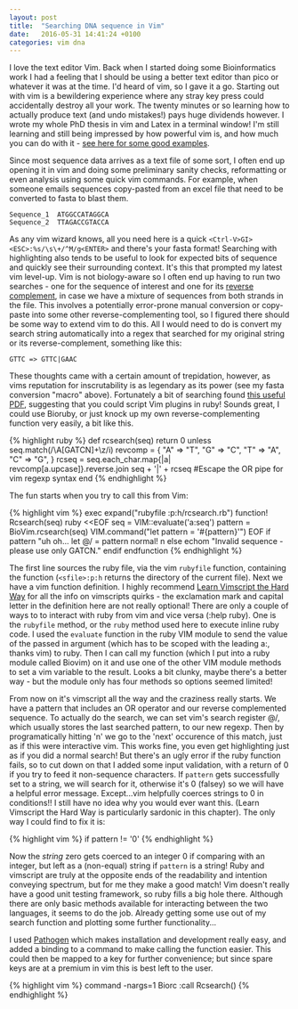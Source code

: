 ```yaml
---
layout: post
title:  "Searching DNA sequence in Vim"
date:   2016-05-31 14:41:24 +0100
categories: vim dna
---
```


I love the text editor Vim. Back when I started doing some Bioinformatics work I had a feeling that I should be using a better text editor than pico or whatever it was at the time. I'd heard of vim, so I gave it a go. Starting out with vim is a bewildering experience where any stray key press could accidentally destroy all your work. The twenty minutes or so learning how to actually produce text (and undo mistakes!) pays huge dividends however. I wrote my whole PhD thesis in vim and Latex in a terminal window! I'm still learning and still being impressed by how powerful vim is, and how much you can do with it - [see here for some good examples](http://whileimautomaton.net/2008/11/vimm3/operator).

Since most sequence data arrives as a text file of some sort, I often end up opening it in vim and doing some preliminary sanity checks, reformatting or even analysis using some quick vim commands. For example, when someone emails sequences copy-pasted from an excel file that need to be converted to fasta to blast them.

```
Sequence_1  ATGGCCATAGGCA
Sequence_2  TTAGACCGTACCA
```

As any vim wizard knows, all you need here is a quick `<Ctrl-V>GI><ESC>:%s/\s\+/^M/g<ENTER>` and there's your fasta format! Searching with highlighting also tends to be useful to look for expected bits of sequence and quickly see their surrounding context. It's this that prompted my latest vim level-up. Vim is not biology-aware so I often end up having to run two searches - one for the sequence of interest and one for its [reverse complement](https://en.wikipedia.org/wiki/Complementarity_%28molecular_biology%29), in case we have a mixture of sequences from both strands in the file. This involves a potentially error-prone manual conversion or copy-paste into some other reverse-complementing tool, so I figured there should be some way to extend vim to do this. All I would need to do is convert my search string automatically into a regex that searched for my original string or its reverse-complement, something like this:

```
GTTC => GTTC|GAAC 
```

These thoughts came with a certain amount of trepidation, however, as vims reputation for inscrutability is as legendary as its power (see my fasta conversion "macro" above). Fortunately a bit of searching found [this useful PDF](mattmargolis.net/scripting_vim_with_ruby.pdf), suggesting that you could script Vim plugins in ruby! Sounds great, I could use Bioruby, or just knock up my own reverse-complementing function very easily, a bit like this.

{% highlight ruby %}
def rcsearch(seq)
  return 0 unless seq.match(/\A[GATCN]+\z/i)
  revcomp = {
    "A" => "T",
    "G" => "C",
    "T" => "A",
    "C" => "G",
    }
  rcseq = seq.each_char.map{|a| revcomp[a.upcase]}.reverse.join
  seq + '\|' + rcseq #Escape the OR pipe for vim regexp syntax
end
{% endhighlight %}

The fun starts when you try to call this from Vim:

{% highlight vim %}
exec expand("rubyfile <sfile>:p:h/rcsearch.rb")
function! Rcsearch(seq)
  ruby <<EOF
    seq = VIM::evaluate('a:seq')
    pattern = BioVim.rcsearch(seq)
    VIM.command("let pattern = \'#{pattern}\'")
EOF
  if pattern  "uh oh...
    let @/ = pattern
    normal! n
  else
    echom "Invalid sequence - please use only GATCN."
  endif
endfunction
{% endhighlight %}

The first line sources the ruby file, via the vim `rubyfile` function, containing the function (`<sfile>:p:h` returns the directory of the current file). Next we have a vim function definition. I highly recommend [Learn Vimscript the Hard Way](http://learnvimscriptthehardway.stevelosh.com) for all the info on vimscripts quirks - the exclamation mark and capital letter in the definition here are not really optional! There are only a couple of ways to to interact with ruby from vim and vice versa (:help ruby). One is the `rubyfile` method, or the `ruby` method used here to execute inline ruby code. I used the `evaluate` function in the ruby VIM module to send the value of the passed in argument (which has to be scoped with the leading a:, thanks vim) to ruby. Then I can call my function (which I put into a ruby module called Biovim) on it and use one of the other VIM module methods to set a vim variable to the result. Looks a bit clunky, maybe there's a better way - but the module only has four methods so options seemed limited!

From now on it's vimscript all the way and the craziness really starts. We have a pattern that includes an OR operator and our reverse complemented sequence. To actually do the search, we can set vim's search register @/, which usually stores the last searched pattern, to our new regexp. Then by programatically hitting 'n' we go to the 'next' occurence of this match, just as if this were interactive vim. This works fine, you even get highlighting just as if you did a normal search! But there's an ugly error if the ruby function fails, so to cut down on that I added some input validation, with a return of 0 if you try to feed it non-sequence characters. If `pattern` gets successfully set to a string, we will search for it, otherwise it's 0 (falsey) so we will have a helpful error message. Except...vim helpfully coerces strings to 0 in conditions!! I still have no idea why you would ever want this. (Learn Vimscript the Hard Way is particularly sardonic in this chapter). The only way I could find to fix it is:

{% highlight vim %}
  if pattern != '0'
{% endhighlight %}

Now the *string* zero gets coerced to an integer 0 if comparing with an integer, but left as a (non-equal) string if `pattern` is a string! Ruby and vimscript are truly at the opposite ends of the readability and intention conveying spectrum, but for me they make a good match! Vim doesn't really have a good unit testing framework, so ruby fills a big hole there. Although there are only basic methods available for interacting between the two languages, it seems to do the job. Already getting some use out of my search function and plotting some further functionality...

I used [Pathogen](https://github.com/tpope/vim-pathogen) which makes installation and development really easy, and added a binding to a command to make calling the function easier. This could then be mapped to a key for further convenience; but since spare keys are at a premium in vim this is best left to the user.

{% highlight vim %}
command -nargs=1 Biorc :call Rcsearch(<f-args>)
{% endhighlight %}
